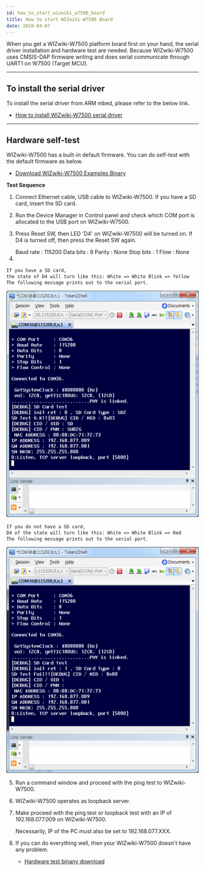```yaml
---
id: how_to_start_wizwiki_w7500_board
title: How to start WIZwiki-W7500 Board
date: 2020-04-07
---
```


When you get a WIZwiki-W7500 platform board first on your hand, the
serial driver installation and hardware test are needed. Because
WIZwiki-W7500 uses CMSIS-DAP firmware writing and does serial
communicate through UART1 on W7500 (Target MCU).  

-----

## To install the serial driver

To install the serial driver from ARM mbed, please refer to the below
link.

   * [How to install WIZwiki-W7500 serial driver](how_to_install_wizwiki_7500_serial_driver)

-----

## Hardware self-test

WIZwiki-W7500 has a built-in default firmware. You can do self-test with
the default firmware as below.

   * [Download WIZwiki-W7500 Examples Binary](how_to_write_firmware_into_wizwiki_w7500#examples-binary)

**Test Sequence**

1. Connect Ethernet cable, USB cable to WIZwiki-W7500. If you have a SD
card, insert the SD card.

2. Run the Device Manager in Control panel and check which COM port is
allocated to the USB port on WIZwiki-W7500.

3. Press Reset SW, then LED 'D4' on WIZwiki-W7500 will be turned on. If
D4 is turned off, then press the Reset SW again.

    <Serial setting>
    Baud rate : 115200
    Data bits : 8
    Parity : None
    Stop bits : 1
    Flow : None
    
4.

    If you have a SD card,
    the state of D4 will turn like this: White => White Blink => Yellow
    The following message prints out to the serial port.

![Messages in case of a SD card inserted](/img/products/w7500/overview/wizwiki_serial_ok.png)

    If you do not have a SD card,
    D4 of the state will turn like this: White => White Blink => Red
    The following message prints out to the serial port.

![Message in case of a SD card not inserted](/img/products/w7500/overview/wizwiki_serial_sdcard.png)

5. Run a command window and proceed with the ping test to
WIZwiki-W7500.

6. WIZwiki-W7500 operates as loopback server.

7. Make proceed with the ping test or loopback test with an IP of
192.168.077.009 on WIZwiki-W7500.

    Necessarily, IP of the PC must also be set to 192.168.077.XXX.

8. If you can do everything well, then your WIZwiki-W7500 doesn't have
any problem.

   * [Hardware test binany download](/img/products/w7500/overview/w7500x_wztoe_manu.zip)